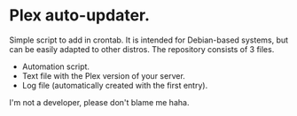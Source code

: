 # Plex auto-updater.

Simple script to add in crontab.
It is intended for Debian-based systems, but can be easily adapted to other distros.
The repository consists of 3 files.

- Automation script.
- Text file with the Plex version of your server.
- Log file (automatically created with the first entry).

I'm not a developer, please don't blame me haha.
